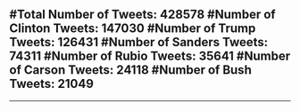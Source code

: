 #Total Number of Tweets: 428578 
#Number of Clinton Tweets: 147030
#Number of Trump Tweets: 126431
#Number of Sanders Tweets: 74311
#Number of Rubio Tweets: 35641
#Number of Carson Tweets: 24118
#Number of Bush Tweets: 21049
---
---
